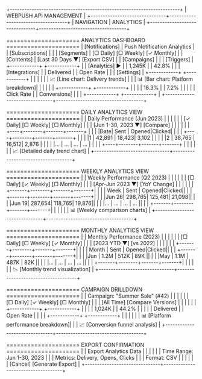 +----------------------------------------------------------------------+
|                      WEBPUSH API MANAGEMENT                          |
+-------------------------------+------------------------------------+
| NAVIGATION                    |  ANALYTICS                         |
+-------------------------------+------------------------------------+

===================== ANALYTICS DASHBOARD =====================
| [Notifications]                   |  Push Notification Analytics       |
| [Subscriptions]               |                                    |
| [Segments]                    |  [▢ Daily] [▢ Weekly] [✓ Monthly]  |
| [Contents]                     |  [Last 30 Days ▼] [Export CSV]     |
| [Campaigns]                   |                                    |
| [Triggers]                    |  +------------+ +------------+     |
| [Analytics] ►                 |  | 1,245K     | | 42.8%      |     |
| [Integrations]                |  | Delivered  | | Open Rate  |     |
| [Settings]                    |  +------------+ +------------+     |
|                               |                                    |
|                               |  📈 [Line chart: Delivery trends]  |
|                               |  📊 [Bar chart: Platform breakdown]|
|                               |                                    |
|                               |  +------------+ +------------+     |
|                               |  | 18.3%      | | 7.2%       |     |
|                               |  | Click Rate | | Conversions|     |
|                               |  +------------+ +------------+     |
+-------------------------------+------------------------------------+

===================== DAILY ANALYTICS VIEW =====================
|                               |  Daily Performance (Jun 2023)      |
|                               |                                    |
|                               |  [✓ Daily] [▢ Weekly] [▢ Monthly]  |
|                               |  [Jun 1-30, 2023 ▼] [Compare]      |
|                               |                                    |
|                               |  +----+--------+-------+-------+   |
|                               |  |Date| Sent   | Opened|Clicked|   |
|                               |  +----+--------+-------+-------+   |
|                               |  |1   | 42,891 | 18,423| 3,102 |   |
|                               |  |2   | 38,765 | 16,512| 2,876 |   |
|                               |  |... | ...    | ...   | ...   |   |
|                               |  +----+--------+-------+-------+   |
|                               |                                    |
|                               |  📈 [Detailed daily trend chart]    |
+-------------------------------+------------------------------------+

===================== WEEKLY ANALYTICS VIEW =====================
|                               |  Weekly Performance (Q2 2023)      |
|                               |                                    |
|                               |  [▢ Daily] [✓ Weekly] [▢ Monthly]  |
|                               |  [Apr-Jun 2023 ▼] [YoY Change]     |
|                               |                                    |
|                               |  +-------+--------+-------+-------+|
|                               |  | Week  | Sent   | Opened|Clicked||
|                               |  +-------+--------+-------+-------+|
|                               |  |Jun 26| 298,765| 125,481| 21,098||
|                               |  |Jun 19| 287,654| 118,765| 19,876||
|                               |  |...   | ...    | ...   | ...   ||
|                               |  +-------+--------+-------+-------+|
|                               |                                    |
|                               |  📊 [Weekly comparison charts]      |
+-------------------------------+------------------------------------+

===================== MONTHLY ANALYTICS VIEW =====================
|                               |  Monthly Performance (2023)       |
|                               |                                    |
|                               |  [▢ Daily] [▢ Weekly] [✓ Monthly] |
|                               |  [2023 YTD ▼] [vs 2022]           |
|                               |                                    |
|                               |  +-------+--------+-------+-------+|
|                               |  | Month | Sent   | Opened|Clicked||
|                               |  +-------+--------+-------+-------+|
|                               |  |Jun    | 1.2M   | 512K  | 89K   ||
|                               |  |May    | 1.1M   | 487K  | 82K   ||
|                               |  |...    | ...    | ...   | ...   ||
|                               |  +-------+--------+-------+-------+|
|                               |                                    |
|                               |  📉 [Monthly trend visualization]  |
+-------------------------------+------------------------------------+

===================== CAMPAIGN DRILLDOWN =====================
|                               |  Campaign: "Summer Sale" (#42)    |
|                               |                                    |
|                               |  [▢ Daily] [✓ Weekly] [▢ Monthly] |
|                               |  [All Time] [Compare Versions]     |
|                               |                                    |
|                               |  +------------+ +------------+     |
|                               |  | 1,024K     | | 44.2%      |     |
|                               |  | Delivered  | | Open Rate  |     |
|                               |  +------------+ +------------+     |
|                               |                                    |
|                               |  📊 [Platform performance breakdown]|
|                               |  📈 [Conversion funnel analysis]   |
+-------------------------------+------------------------------------+

===================== EXPORT CONFIRMATION =====================
|                               |  Export Analytics Data             |
|                               |                                    |
|                               |  Time Range: Jun 1-30, 2023       |
|                               |  Metrics: Delivery, Opens, Clicks |
|                               |  Format: CSV                      |
|                               |                                    |
|                               |  [Cancel]    [Generate Export]     |
+-------------------------------+------------------------------------+